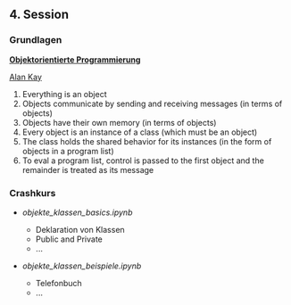 ## 4. Session

### Grundlagen

**[Objektorientierte Programmierung](https://de.wikipedia.org/wiki/Objektorientierte_Programmierung)**

[Alan Kay](https://de.wikipedia.org/wiki/Alan_Kay)

1. Everything is an object
2. Objects communicate by sending and receiving messages (in terms of objects)
3. Objects have their own memory (in terms of objects)
4. Every object is an instance of a class (which must be an object)
5. The class holds the shared behavior for its instances (in the form of objects in a program list)
6. To eval a program list, control is passed to the first object and the remainder is treated as its message

### Crashkurs

* *objekte_klassen_basics.ipynb*
  * Deklaration von Klassen
  * Public and Private
  * ...

* *objekte_klassen_beispiele.ipynb*
  * Telefonbuch
  * ...
  
